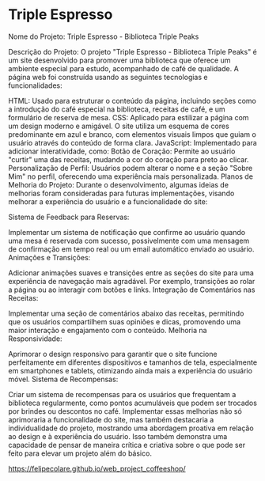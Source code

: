 # Triple Espresso

Nome do Projeto:
Triple Espresso - Biblioteca Triple Peaks

Descrição do Projeto:
O projeto "Triple Espresso - Biblioteca Triple Peaks" é um site desenvolvido para promover uma biblioteca que oferece um ambiente especial para estudo, acompanhado de café de qualidade. A página web foi construída usando as seguintes tecnologias e funcionalidades:

HTML: Usado para estruturar o conteúdo da página, incluindo seções como a introdução do café especial na biblioteca, receitas de café, e um formulário de reserva de mesa.
CSS: Aplicado para estilizar a página com um design moderno e amigável. O site utiliza um esquema de cores predominante em azul e branco, com elementos visuais limpos que guiam o usuário através do conteúdo de forma clara.
JavaScript: Implementado para adicionar interatividade, como:
Botão de Coração: Permite ao usuário "curtir" uma das receitas, mudando a cor do coração para preto ao clicar.
Personalização de Perfil: Usuários podem alterar o nome e a seção "Sobre Mim" no perfil, oferecendo uma experiência mais personalizada.
Planos de Melhoria do Projeto:
Durante o desenvolvimento, algumas ideias de melhorias foram consideradas para futuras implementações, visando melhorar a experiência do usuário e a funcionalidade do site:

Sistema de Feedback para Reservas:

Implementar um sistema de notificação que confirme ao usuário quando uma mesa é reservada com sucesso, possivelmente com uma mensagem de confirmação em tempo real ou um email automático enviado ao usuário.
Animações e Transições:

Adicionar animações suaves e transições entre as seções do site para uma experiência de navegação mais agradável. Por exemplo, transições ao rolar a página ou ao interagir com botões e links.
Integração de Comentários nas Receitas:

Implementar uma seção de comentários abaixo das receitas, permitindo que os usuários compartilhem suas opiniões e dicas, promovendo uma maior interação e engajamento com o conteúdo.
Melhoria na Responsividade:

Aprimorar o design responsivo para garantir que o site funcione perfeitamente em diferentes dispositivos e tamanhos de tela, especialmente em smartphones e tablets, otimizando ainda mais a experiência do usuário móvel.
Sistema de Recompensas:

Criar um sistema de recompensas para os usuários que frequentam a biblioteca regularmente, como pontos acumuláveis que podem ser trocados por brindes ou descontos no café.
Implementar essas melhorias não só aprimoraria a funcionalidade do site, mas também destacaria a individualidade do projeto, mostrando uma abordagem proativa em relação ao design e à experiência do usuário. Isso também demonstra uma capacidade de pensar de maneira crítica e criativa sobre o que pode ser feito para elevar um projeto além do básico.

https://felipecolare.github.io/web_project_coffeeshop/
